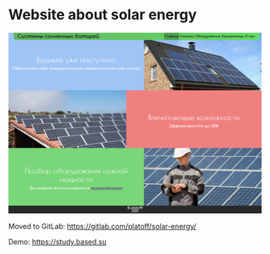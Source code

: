 # Website about solar energy
![](image.png)

Moved to GitLab: https://gitlab.com/platoff/solar-energy/

Demo: https://study.based.su
